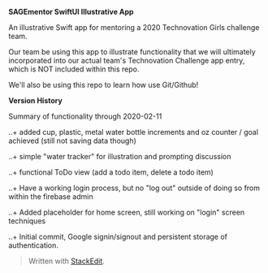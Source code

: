 **SAGEmentor SwiftUI Illustrative App**

An illustrative Swift app for mentoring a 2020 Technovation Girls challenge team.

Our team be using this app to illustrate functionality that we will ultimately incorporated into our actual team's Technovation Challenge app entry, which is NOT included within this repo.

We'll also be using this repo to learn how use Git/Github!

**Version History**

Summary of functionality through 2020-02-11

..+ added cup, plastic, metal water bottle increments and oz counter / goal achieved (still not saving data though)

..+ simple "water tracker" for illustration and prompting discussion

..+ functional ToDo view (add a todo item, delete a todo item)

..+ Have a working login process, but no "log out" outside of doing so from within the firebase admin

..+ Added placeholder for home screen, still working on "login" screen techniques

..+ Initial commit, Google signin/signout and persistent storage of authentication.

> Written with [StackEdit](https://stackedit.io/).
